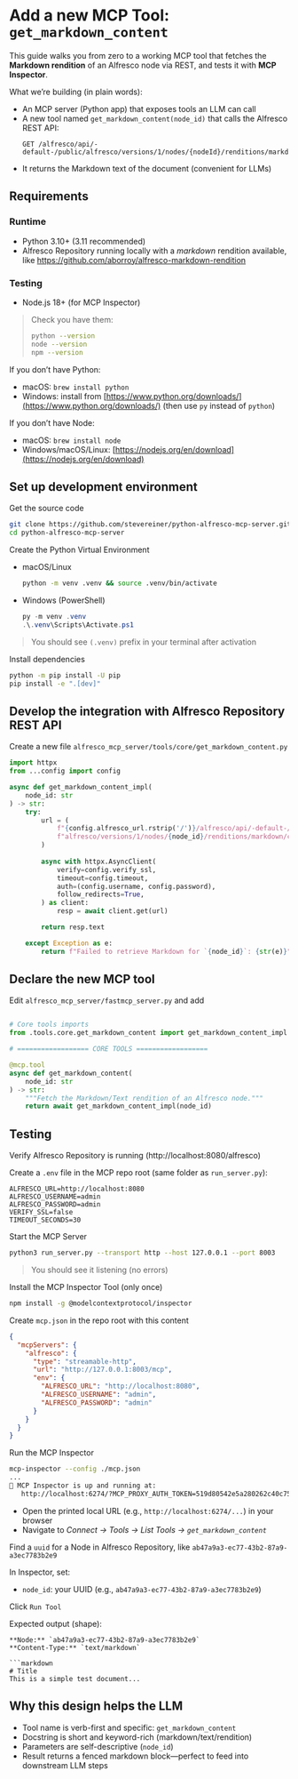 # Add a new MCP Tool: `get_markdown_content`

This guide walks you from zero to a working MCP tool that fetches the **Markdown rendition** of an Alfresco node via REST, and tests it with **MCP Inspector**.

What we’re building (in plain words):

* An MCP server (Python app) that exposes tools an LLM can call
* A new tool named `get_markdown_content(node_id)` that calls the Alfresco REST API:
  ```
  GET /alfresco/api/-default-/public/alfresco/versions/1/nodes/{nodeId}/renditions/markdown/content
  ```
* It returns the Markdown text of the document (convenient for LLMs)

## Requirements

### Runtime

* Python 3.10+ (3.11 recommended)
* Alfresco Repository running locally with a *markdown* rendition available, like https://github.com/aborroy/alfresco-markdown-rendition

### Testing

* Node.js 18+ (for MCP Inspector)

> Check you have them:
>
> ```bash
> python --version
> node --version
> npm --version
> ```

If you don’t have Python:

* macOS: `brew install python`
* Windows: install from [https://www.python.org/downloads/](https://www.python.org/downloads/) (then use `py` instead of `python`)

If you don’t have Node:

* macOS: `brew install node`
* Windows/macOS/Linux: [https://nodejs.org/en/download](https://nodejs.org/en/download)

## Set up development environment

Get the source code

```bash
git clone https://github.com/stevereiner/python-alfresco-mcp-server.git
cd python-alfresco-mcp-server
```

Create the Python Virtual Environment

* macOS/Linux

  ```bash
  python -m venv .venv && source .venv/bin/activate
  ```
* Windows (PowerShell)

  ```powershell
  py -m venv .venv
  .\.venv\Scripts\Activate.ps1
  ```

> You should see `(.venv)` prefix in your terminal after activation

Install dependencies

```bash
python -m pip install -U pip
pip install -e ".[dev]"
```

## Develop the integration with Alfresco Repository REST API

Create a new file `alfresco_mcp_server/tools/core/get_markdown_content.py`

```python
import httpx
from ...config import config

async def get_markdown_content_impl(
    node_id: str
) -> str:
    try:
        url = (
            f"{config.alfresco_url.rstrip('/')}/alfresco/api/-default-/public/"
            f"alfresco/versions/1/nodes/{node_id}/renditions/markdown/content"
        )
        
        async with httpx.AsyncClient(
            verify=config.verify_ssl,
            timeout=config.timeout,
            auth=(config.username, config.password),
            follow_redirects=True,
        ) as client:
            resp = await client.get(url)

        return resp.text

    except Exception as e:
        return f"Failed to retrieve Markdown for `{node_id}`: {str(e)}"

```

## Declare the new MCP tool

Edit `alfresco_mcp_server/fastmcp_server.py` and add

```python

# Core tools imports
from .tools.core.get_markdown_content import get_markdown_content_impl

# ================== CORE TOOLS ==================

@mcp.tool
async def get_markdown_content(
    node_id: str
) -> str:
    """Fetch the Markdown/Text rendition of an Alfresco node."""
    return await get_markdown_content_impl(node_id)
```

## Testing

Verify Alfresco Repository is running (http://localhost:8080/alfresco)

Create a `.env` file in the MCP repo root (same folder as `run_server.py`):

```dotenv
ALFRESCO_URL=http://localhost:8080
ALFRESCO_USERNAME=admin
ALFRESCO_PASSWORD=admin
VERIFY_SSL=false
TIMEOUT_SECONDS=30
```

Start the MCP Server

```bash
python3 run_server.py --transport http --host 127.0.0.1 --port 8003
```

> You should see it listening (no errors)

Install the MCP Inspector Tool (only once)

```bash
npm install -g @modelcontextprotocol/inspector
```

Create `mcp.json` in the repo root with this content

```json
{
  "mcpServers": {
    "alfresco": {
      "type": "streamable-http",
      "url": "http://127.0.0.1:8003/mcp",
      "env": {
        "ALFRESCO_URL": "http://localhost:8080",
        "ALFRESCO_USERNAME": "admin",
        "ALFRESCO_PASSWORD": "admin"
      }
    }
  }
}
```

Run the MCP Inspector

```bash
mcp-inspector --config ./mcp.json
...
🚀 MCP Inspector is up and running at:
   http://localhost:6274/?MCP_PROXY_AUTH_TOKEN=519d80542e5a280262c40c757ef90176bf7adbabe51e332cb17a0e3e1f9e9570
```

* Open the printed local URL (e.g., `http://localhost:6274/...`) in your browser
* Navigate to *Connect → Tools → List Tools → `get_markdown_content`*

Find a `uuid` for a Node in Alfresco Repository, like `ab47a9a3-ec77-43b2-87a9-a3ec7783b2e9`

In Inspector, set:

* `node_id`: your UUID (e.g., `ab47a9a3-ec77-43b2-87a9-a3ec7783b2e9`)

Click `Run Tool`

Expected output (shape):

```
**Node:** `ab47a9a3-ec77-43b2-87a9-a3ec7783b2e9`
**Content-Type:** `text/markdown`

```markdown
# Title
This is a simple test document...
```

## Why this design helps the LLM

- Tool name is verb-first and specific: `get_markdown_content`
- Docstring is short and keyword-rich (markdown/text/rendition)
- Parameters are self-descriptive (`node_id`)
- Result returns a fenced markdown block—perfect to feed into downstream LLM steps
